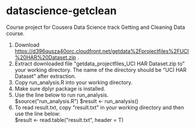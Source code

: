 # datascience-getclean
Course project for Cousera Data Science track Getting and Cleaning Data course.

1. Download https://d396qusza40orc.cloudfront.net/getdata%2Fprojectfiles%2FUCI%20HAR%20Dataset.zip .
2. Extract downloaded file "getdata_projectfiles_UCI HAR Dataset.zip to" your working directory. The name of the directory should be "UCI HAR Dataset" after extraction. 
3. Copy run_analysis.R into your working directory.
4. Make sure dplyr package is installed.
5. Use the line below to run run_analysis. <br/>
	$source("run_analysis.R")
	$result <- run_analysis()
6. To read result.txt, copy "result.txt" in your working directory and then use the line below:<br/>
	$result <- read.table("result.txt", header = T)
